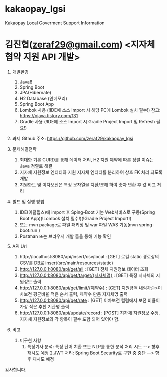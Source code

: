 # kakaopay_lgsi
Kakaopay Local Goverment Support Information

김진협(zeraf29@gmail.com) 
<지자체 협약 지원 API 개발>
========================================

1. 개발환경
   1. Java8
   2. Spring Boot
   3. JPA(Hibernate)
   4. H2 Database (인메모리)
   5. Spring Boot App
   6. Lombok 사용 (!IDE에 소스 Import 시 해당 PC에 Lombok 설치 필수!)
      참고: https://ojava.tistory.com/131
   7. Gradle 사용 (!IDE에 소스 Import 시 Gradle Project Import 및 Refresh 필요!)
2. 과제 Github 주소: https://github.com/zeraf29/kakaopay_lgsi
3. 문제해결전략
   1. 최대한 기본 CURD를 통해 데이터 처리, H2 지원 제약에 따른 정렬 이슈는 Java 정렬로 해결
   2. 지자체 지원정보 엔티티와 지원 지자체 엔티티를 분리하여 상호 FK 처리 되도록 개발
   3. 지원한도 및 이차보전은 특정 문자열을 치환/분해 하여 숫자 변환 후 값 비교 처리
4. 빌드 및 실행 방법
   1. IDE(이클립스)에 import 후 Sping-Boot 기본 Web서비스로 구동(Spring Boot App)(!Lombok 설치 필수!)(!Gradle Project Import!)
   2. 또는 mvn package로 파일 패키징 및 war 파일 WAS 기동(mvn spring-boot:run )
   3. Postman 또는 브라우저 개발 툴을 통해 기능 확인
5. API Url
   1. http://localhost:8080/api/insert/csv/local : [GET] 로컬 static 경로상의 CSV를 DB로 insert(src/main/resources/static)
   2. http://127.0.0.1:8080/api/get/all : [GET] 전체 지원정보 데이터 조회
   3. http://127.0.0.1:8080/api/get/target/{지자체명} : [GET] 특정 지자체의 지원정보 출력 
   4. http://127.0.0.1:8080/api/get/limit/{제약수} : [GET] 지원금액 내림차순>이차보전 평균비율 적은 순서 출력, 제약수 만큼 지자체명 출력
   5. http://127.0.0.1:8080/api/get/rate : [GET] 이차보전 컬럼에서 보전 비율이 가장 작은 추천 기관명 출력
   6. http://127.0.0.1:8080/api/update/record : [POST] 지자체 지원정보 수정. 지자체 지원정보의 각 항목이 필수 포함 되어 있어야 함. 
   
6. 비고
   1. 미구현 사항
      1. 특정기사 분석: 특정 단어 치환 또는 NLP를 통한 분석 처리 시도 --> 향후 재시도 예정
      2.JWT 처리: Spring Boot Security로 구현 중 중단 --> 향후 재시도 예정
         
감사합니다. 
   
